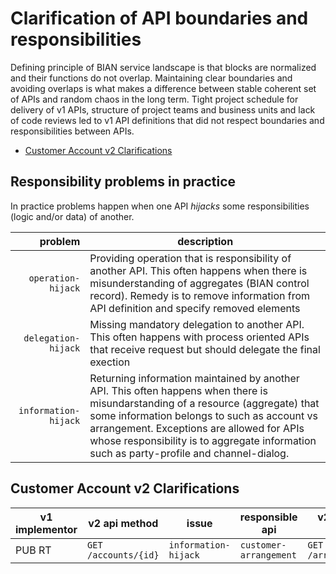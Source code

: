 Clarification of API boundaries and responsibilities
====================================================

Defining principle of BIAN service landscape is that blocks are normalized and their functions do not overlap. 
Maintaining clear boundaries and avoiding overlaps is what makes a difference between stable coherent set of APIs and random chaos in the long term.
Tight project schedule for delivery of v1 APIs, structure of project teams and business units and lack of code reviews led to v1 API definitions that did not respect boundaries and responsibilities between APIs.

- [Customer Account v2 Clarifications](customer-account-v2-clarifications)

Responsibility problems in practice
-----------------------------------
In practice problems happen when one API *hijacks* some responsibilities (logic and/or data) of another.

| problem | description |
|--------:|-------------|
| `operation-hijack` | Providing operation that is responsibility of another API. This often happens when there is misunderstanding of aggregates (BIAN control record). Remedy is to remove information from API definition and specify removed elements |
| `delegation-hijack` | Missing mandatory delegation to another API. This often happens with process oriented APIs that receive request but should delegate the final exection |
| `information-hijack` | Returning information maintained by another API. This often happens when there is misundarstanding of a resource (aggregate) that some information belongs to such as account vs arrangement. Exceptions are allowed for APIs whose responsibility is to aggregate information such as party-profile and channel-dialog.|

Customer Account v2 Clarifications
----------------------------------
| v1 implementor | v2 api method |  issue | responsible api | v2 responsible method | removed elements |
|----------------|---------------|--------|-----------------|-----------------------|------------------|
| PUB RT	| `GET /accounts/{id}` | `information-hijack` | `customer-arrangement` | `GET /arrangements/{id}` | 

